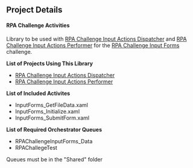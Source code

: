 ## Project Details ##
#### RPA Challenge Activities ###

Library to be used with [RPA Challenge Input Actions Dispatcher](https://github.com/Drbbeard/RPAChallenge-InputForms-Dispatcher.git) and [RPA Challenge Input Actions Performer](https://github.com/Drbbeard/RPAChallenge-InputForms-Performer.git) for the [RPA Challenge Input Forms](https://rpachallenge.com/) challenge.

**List of Projects Using This Library**
- [RPA Challenge Input Actions Dispatcher](https://github.com/Drbbeard/RPAChallenge-InputForms-Dispatcher.git)
- [RPA Challenge Input Actions Performer](https://github.com/Drbbeard/RPAChallenge-InputForms-Performer.git)
	
**List of Included Activites**
- InputForms_GetFileData.xaml
- InputForms_Initialize.xaml
- InputForms_SubmitForm.xaml

**List of Required Orchestrator Queues**
- RPAChallengeInputForms_Data
- RPAChallegeTest

Queues must be in the "Shared" folder

